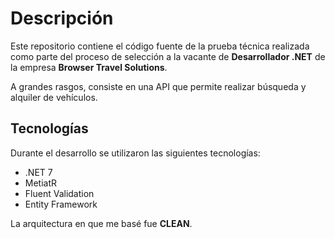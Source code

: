 # Descripción

Este repositorio contiene el código fuente de la prueba técnica realizada como parte del proceso de selección a la vacante de **Desarrollador .NET** de la empresa **Browser Travel Solutions**.

A grandes rasgos, consiste en una API que permite realizar búsqueda y alquiler de vehículos.

## Tecnologías

Durante el desarrollo se utilizaron las siguientes tecnologías:

- .NET 7
- MetiatR
- Fluent Validation
- Entity Framework

La arquitectura en que me basé fue **CLEAN**.
